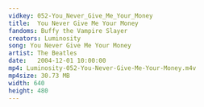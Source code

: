 ```yaml
---
vidkey: 052-You_Never_Give_Me_Your_Money
title:  You Never Give Me Your Money
fandoms: Buffy the Vampire Slayer
creators: Luminosity
song: You Never Give Me Your Money
artist: The Beatles
date:   2004-12-01 10:00:00
mp4: Luminosity-052-You-Never-Give-Me-Your-Money.m4v
mp4size: 30.73 MB
width: 640
height: 480
---
```



  